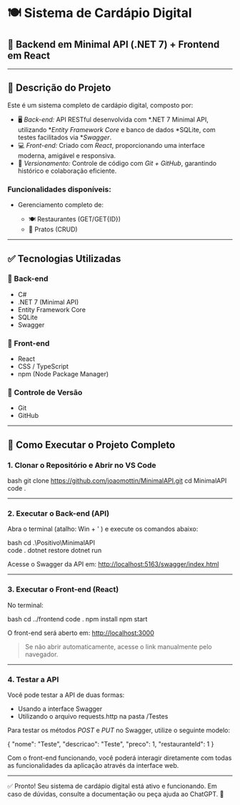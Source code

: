 # 🍽 Sistema de Cardápio Digital

## 🔗 Backend em Minimal API (.NET 7) + Frontend em React

---

## 📌 Descrição do Projeto

Este é um sistema completo de cardápio digital, composto por:

* 🖥 *Back-end:* API RESTful desenvolvida com *.NET 7 Minimal API, utilizando **Entity Framework Core* e banco de dados *SQLite, com testes facilitados via **Swagger*.
* 💻 *Front-end:* Criado com *React*, proporcionando uma interface moderna, amigável e responsiva.
* 📂 *Versionamento:* Controle de código com *Git + GitHub*, garantindo histórico e colaboração eficiente.

### Funcionalidades disponíveis:

* Gerenciamento completo de:

  * 🍽 Restaurantes (GET/GET{ID})
  * 🥘 Pratos (CRUD)

---

## ✅ Tecnologias Utilizadas

### 🔧 Back-end

* C#
* .NET 7 (Minimal API)
* Entity Framework Core
* SQLite
* Swagger

### 🎨 Front-end

* React
* CSS / TypeScript
* npm (Node Package Manager)

### 🔁 Controle de Versão

* Git
* GitHub

---

## 🚀 Como Executar o Projeto Completo

### 1. Clonar o Repositório e Abrir no VS Code

bash
git clone https://github.com/joaomottin/MinimalAPI.git
cd MinimalAPI
code .


---

### 2. Executar o Back-end (API)

Abra o terminal (atalho: Win + \' ) e execute os comandos abaixo:

bash
cd .\Positivo\MinimalAPI\
code .
dotnet restore
dotnet run


Acesse o Swagger da API em: [http://localhost:5163/swagger/index.html](http://localhost:5163/swagger/index.html)

---

### 3. Executar o Front-end (React)

No terminal:

bash
cd ../frontend
code .
npm install
npm start


O front-end será aberto em: [http://localhost:3000](http://localhost:3000)

> Se não abrir automaticamente, acesse o link manualmente pelo navegador.

---

### 4. Testar a API

Você pode testar a API de duas formas:

* Usando a interface Swagger
* Utilizando o arquivo requests.http na pasta /Testes

Para testar os métodos *POST* e *PUT* no Swagger, utilize o seguinte modelo:  


{
  "nome": "Teste",
  "descricao": "Teste",
  "preco": 1,
  "restauranteId": 1
}  


Com o front-end funcionando, você poderá interagir diretamente com todas as funcionalidades da aplicação através da interface web.

---

✅ Pronto! Seu sistema de cardápio digital está ativo e funcionando. Em caso de dúvidas, consulte a documentação ou peça ajuda ao ChatGPT. 🚀
